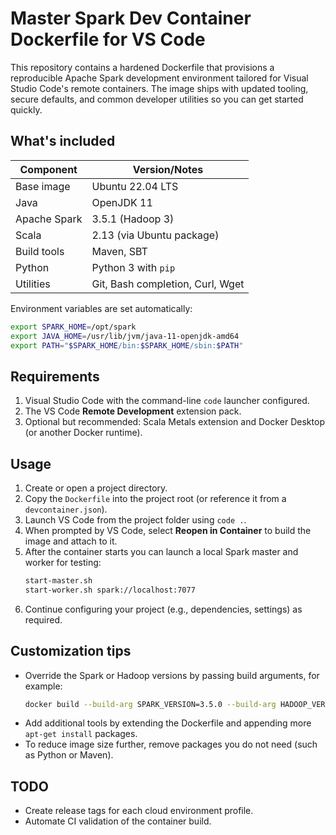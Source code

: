 # Master Spark Dev Container Dockerfile for VS Code

This repository contains a hardened Dockerfile that provisions a reproducible Apache Spark development environment tailored for Visual Studio Code's remote containers. The image ships with updated tooling, secure defaults, and common developer utilities so you can get started quickly.

## What's included

| Component | Version/Notes |
|-----------|---------------|
| Base image | Ubuntu 22.04 LTS |
| Java | OpenJDK 11 |
| Apache Spark | 3.5.1 (Hadoop 3) |
| Scala | 2.13 (via Ubuntu package) |
| Build tools | Maven, SBT |
| Python | Python 3 with `pip` |
| Utilities | Git, Bash completion, Curl, Wget |

Environment variables are set automatically:

```bash
export SPARK_HOME=/opt/spark
export JAVA_HOME=/usr/lib/jvm/java-11-openjdk-amd64
export PATH="$SPARK_HOME/bin:$SPARK_HOME/sbin:$PATH"
```

## Requirements

1. Visual Studio Code with the command-line `code` launcher configured.
2. The VS Code **Remote Development** extension pack.
3. Optional but recommended: Scala Metals extension and Docker Desktop (or another Docker runtime).

## Usage

1. Create or open a project directory.
2. Copy the `Dockerfile` into the project root (or reference it from a `devcontainer.json`).
3. Launch VS Code from the project folder using `code .`.
4. When prompted by VS Code, select **Reopen in Container** to build the image and attach to it.
5. After the container starts you can launch a local Spark master and worker for testing:
   ```bash
   start-master.sh
   start-worker.sh spark://localhost:7077
   ```
6. Continue configuring your project (e.g., dependencies, settings) as required.

## Customization tips

- Override the Spark or Hadoop versions by passing build arguments, for example:
  ```bash
  docker build --build-arg SPARK_VERSION=3.5.0 --build-arg HADOOP_VERSION=3 .
  ```
- Add additional tools by extending the Dockerfile and appending more `apt-get install` packages.
- To reduce image size further, remove packages you do not need (such as Python or Maven).

## TODO

- Create release tags for each cloud environment profile.
- Automate CI validation of the container build.
